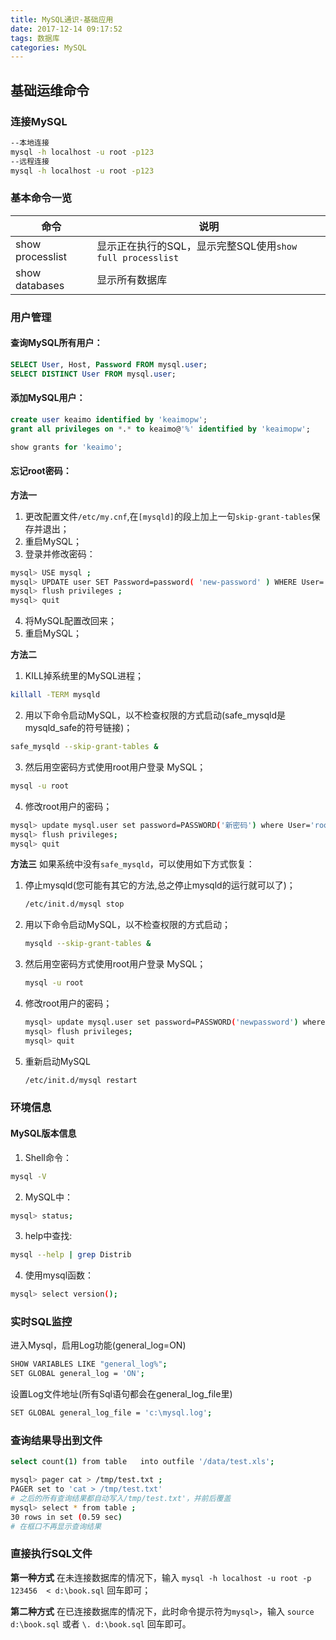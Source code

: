 ```yaml
---
title: MySQL通识-基础应用
date: 2017-12-14 09:17:52
tags: 数据库
categories: MySQL
---
```


## 基础运维命令

### 连接MySQL

```bash
--本地连接
mysql -h localhost -u root -p123
--远程连接
mysql -h localhost -u root -p123
```

### 基本命令一览

|命令|说明|
|---|---|
|show processlist|显示正在执行的SQL，显示完整SQL使用`show full processlist`|
|show databases|显示所有数据库|


### 用户管理

#### 查询MySQL所有用户：
```sql
SELECT User, Host, Password FROM mysql.user;
SELECT DISTINCT User FROM mysql.user;
```

#### 添加MySQL用户：
```sql
create user keaimo identified by 'keaimopw';
grant all privileges on *.* to keaimo@'%' identified by 'keaimopw';

show grants for 'keaimo';
```

#### 忘记root密码：

**方法一**
1. 更改配置文件`/etc/my.cnf`,在`[mysqld]`的段上加上一句`skip-grant-tables`保存并退出；
2. 重启MySQL；
3. 登录并修改密码：
```bash
mysql> USE mysql ; 
mysql> UPDATE user SET Password=password( 'new-password' ) WHERE User='root'; 
mysql> flush privileges ; 
mysql> quit
```
4. 将MySQL配置改回来；
5. 重启MySQL；

**方法二**
1. KILL掉系统里的MySQL进程； 
```bash
killall -TERM mysqld
```

2. 用以下命令启动MySQL，以不检查权限的方式启动(safe_mysqld是mysqld_safe的符号链接)； 
```bash
safe_mysqld --skip-grant-tables &
```

3. 然后用空密码方式使用root用户登录 MySQL； 
```bash
mysql -u root
```

4. 修改root用户的密码； 
```bash
mysql> update mysql.user set password=PASSWORD('新密码') where User='root';
mysql> flush privileges;
mysql> quit
```


**方法三**
如果系统中没有`safe_mysqld`，可以使用如下方式恢复：
1. 停止mysqld(您可能有其它的方法,总之停止mysqld的运行就可以了)； 
    ```bash
    /etc/init.d/mysql stop
    ```

2. 用以下命令启动MySQL，以不检查权限的方式启动； 
    ```bash
    mysqld --skip-grant-tables &
    ```

3. 然后用空密码方式使用root用户登录 MySQL； 
    ```bash
    mysql -u root
    ```

4. 修改root用户的密码； 
    ```bash
    mysql> update mysql.user set password=PASSWORD('newpassword') where User='root'; 
    mysql> flush privileges; 
    mysql> quit
    ```

5. 重新启动MySQL
    ```bash
    /etc/init.d/mysql restart
    ```

### 环境信息

#### MySQL版本信息

1. Shell命令：
```bash
mysql -V
```

2. MySQL中：
```bash
mysql> status;
```

3. help中查找:
```bash
mysql --help | grep Distrib
```

4. 使用mysql函数：
```bash
mysql> select version();
```

### 实时SQL监控

进入Mysql，启用Log功能(general_log=ON) 
```bash
SHOW VARIABLES LIKE "general_log%"; 
SET GLOBAL general_log = 'ON';
```
设置Log文件地址(所有Sql语句都会在general_log_file里) 
```bash
SET GLOBAL general_log_file = 'c:\mysql.log';
```

### 查询结果导出到文件

```bash
select count(1) from table   into outfile '/data/test.xls';
```

```bash
mysql> pager cat > /tmp/test.txt ;
PAGER set to 'cat > /tmp/test.txt'
# 之后的所有查询结果都自动写入/tmp/test.txt'，并前后覆盖
mysql> select * from table ;
30 rows in set (0.59 sec)
# 在框口不再显示查询结果
```

### 直接执行SQL文件

**第一种方式**
在未连接数据库的情况下，输入 `mysql -h localhost -u root -p 123456  < d:\book.sql` 回车即可；

**第二种方式**
在已连接数据库的情况下，此时命令提示符为`mysql>`，输入 `source d:\book.sql`  或者 `\. d:\book.sql` 回车即可。